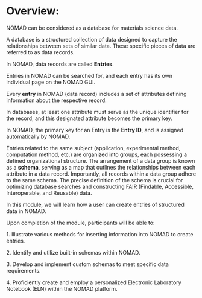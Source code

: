 Overview:
=========

NOMAD can be considered as a database for materials science data.

A database is a structured collection of data designed to capture the relationships between sets of similar data. These specific pieces of data are referred to as data records.

In NOMAD, data records are called **Entries**.

Entries in NOMAD can be searched for, and each entry has its own individual page on the NOMAD GUI.

Every **entry** in NOMAD (data record) includes a set of attributes defining information about the respective record.

In databases, at least one attribute must serve as the unique identifier for the record, and this designated attribute becomes the primary key.

In NOMAD, the primary key for an Entry is the **Entry ID**, and is assigned automatically by NOMAD.

Entries related to the same subject (application, experimental method, computation method, etc.) are organized into groups, each possessing a defined organizational structure. The arrangement of a data group is known as a **schema**, serving as a map that outlines the relationships between each attribute in a data record. Importantly, all records within a data group adhere to the same schema. The precise definition of the schema is crucial for optimizing database searches and constructing FAIR (Findable, Accessible, Interoperable, and Reusable) data.

In this module, we will learn how a user can create entries of structured data in NOMAD.

Upon completion of the module, participants will be able to:

1\. Illustrate various methods for inserting information into NOMAD to create entries.

2\. Identify and utilize built-in schemas within NOMAD.

3\. Develop and implement custom schemas to meet specific data requirements.

4\. Proficiently create and employ a personalized Electronic Laboratory Notebook (ELN) within the NOMAD platform.